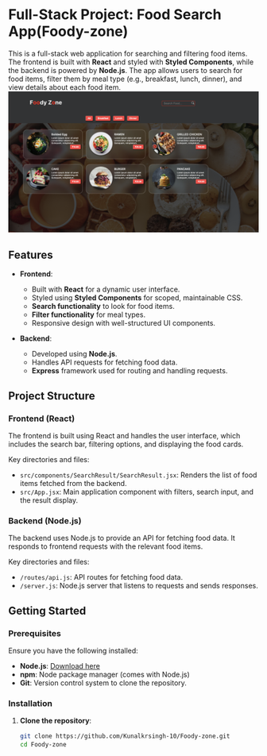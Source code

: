 # Full-Stack Project: Food Search App(Foody-zone)

This is a full-stack web application for searching and filtering food items. The frontend is built with **React** and styled with **Styled Components**, while the backend is powered by **Node.js**. The app allows users to search for food items, filter them by meal type (e.g., breakfast, lunch, dinner), and view details about each food item.
![UI of fullstack web app](app/src/assets/UI.png)

## Features

- **Frontend**:
  - Built with **React** for a dynamic user interface.
  - Styled using **Styled Components** for scoped, maintainable CSS.
  - **Search functionality** to look for food items.
  - **Filter functionality** for meal types.
  - Responsive design with well-structured UI components.

- **Backend**:
  - Developed using **Node.js**.
  - Handles API requests for fetching food data.
  - **Express** framework used for routing and handling requests.

## Project Structure

### Frontend (React)

The frontend is built using React and handles the user interface, which includes the search bar, filtering options, and displaying the food cards.

Key directories and files:
- `src/components/SearchResult/SearchResult.jsx`: Renders the list of food items fetched from the backend.
- `src/App.jsx`: Main application component with filters, search input, and the result display.

### Backend (Node.js)

The backend uses Node.js to provide an API for fetching food data. It responds to frontend requests with the relevant food items.

Key directories and files:
- `/routes/api.js`: API routes for fetching food data.
- `/server.js`: Node.js server that listens to requests and sends responses.

## Getting Started

### Prerequisites

Ensure you have the following installed:

- **Node.js**: [Download here](https://nodejs.org/en/)
- **npm**: Node package manager (comes with Node.js)
- **Git**: Version control system to clone the repository.

### Installation

1. **Clone the repository**:
   ```bash
   git clone https://github.com/Kunalkrsingh-10/Foody-zone.git
   cd Foody-zone
